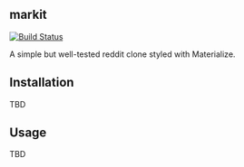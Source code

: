 ## markit

[![Build Status](https://travis-ci.org/TIY-ATL-ROR-2016-Feb/markit.svg?branch=master)](https://travis-ci.org/TIY-ATL-ROR-2016-Feb/markit)

A simple but well-tested reddit clone
styled with Materialize.

## Installation

TBD

## Usage

TBD
